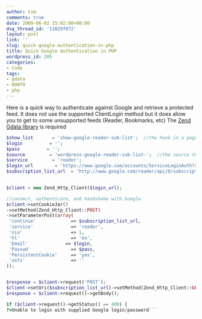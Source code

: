 ```yaml
---
author: tim
comments: true
date: 2009-06-02 15:02:00+00:00
dsq_thread_id: '110297072'
layout: post
link: ''
slug: quick-google-authentication-in-php
title: Quick Google Authentication in PHP
wordpress_id: 205
categories:
- Code
tags:
- gdata
- HOWTO
- php
---
```


Here is a quick way to authenticate against Google and retrieve a protected
feed. It does not use the supported ClientLogin method but it does allow you
to get to some unsupported feeds (Reader, Bookmarks, etc) The [Zend Gdata
library](http://framework.zend.com/download/gdata) is required


```PHP
$show_list       = 'show-google-reader-sub-list';  //the hook in a page
$login          = '';
$pass          = '';
$source         = 'wordpress-google-reader-sub-list-';  //the source the api sees when logging into Google
$service         = 'reader';  
$login_url        = 'https://www.google.com/accounts/ServiceLoginAuth?service=mail'; //URL to login to google
$subscription_list_url  = 'http://www.google.com/reader/api/0/subscription/list'; //URL that holds a users subscriptions

 
$client = new Zend_Http_Client($login_url);

//connect, authenticate, and handshake with Google
$client->setCookieJar()
->setMethod(Zend_Http_Client::POST)
->setParameterPost(array(
 'continue'             => $subscription_list_url,
 'service'              => 'reader',
 'niu'                  => 1,
 'hl'                   => 'en',
 'Email'              => $login,
 'Passwd'               => $pass,
 'PersistentCookie'     => 'yes',
 'asts'                 => ''
));


$response = $client->request('POST');
$client->setUri($subscription_list_url)->setMethod(Zend_Http_Client::GET);
$response = $client->request()->getBody();

if ($client->request()->getStatus() == 400) {
?>Unable to login with supplied Google login/password```
```